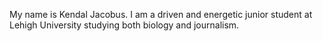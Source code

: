  My name is Kendal Jacobus. I am a driven and energetic junior student at Lehigh University studying both biology and journalism. 
